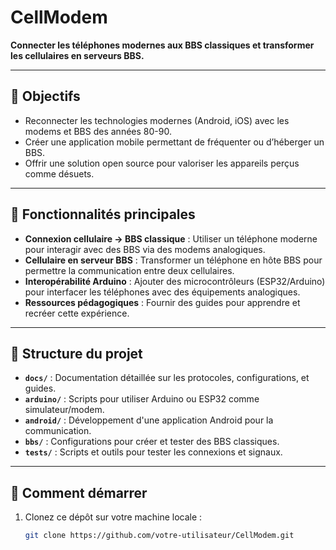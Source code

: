 # CellModem

**Connecter les téléphones modernes aux BBS classiques et transformer les cellulaires en serveurs BBS.**

---

## 🎯 Objectifs

- Reconnecter les technologies modernes (Android, iOS) avec les modems et BBS des années 80-90.
- Créer une application mobile permettant de fréquenter ou d’héberger un BBS.
- Offrir une solution open source pour valoriser les appareils perçus comme désuets.

---

## 🌟 Fonctionnalités principales

- **Connexion cellulaire → BBS classique** : Utiliser un téléphone moderne pour interagir avec des BBS via des modems analogiques.
- **Cellulaire en serveur BBS** : Transformer un téléphone en hôte BBS pour permettre la communication entre deux cellulaires.
- **Interopérabilité Arduino** : Ajouter des microcontrôleurs (ESP32/Arduino) pour interfacer les téléphones avec des équipements analogiques.
- **Ressources pédagogiques** : Fournir des guides pour apprendre et recréer cette expérience.

---

## 📂 Structure du projet

- **`docs/`** : Documentation détaillée sur les protocoles, configurations, et guides.
- **`arduino/`** : Scripts pour utiliser Arduino ou ESP32 comme simulateur/modem.
- **`android/`** : Développement d'une application Android pour la communication.
- **`bbs/`** : Configurations pour créer et tester des BBS classiques.
- **`tests/`** : Scripts et outils pour tester les connexions et signaux.

---

## 🚀 Comment démarrer

1. Clonez ce dépôt sur votre machine locale :
   ```bash
   git clone https://github.com/votre-utilisateur/CellModem.git
